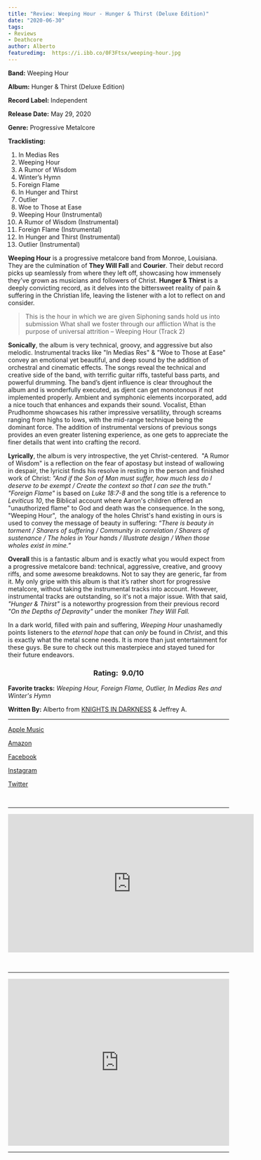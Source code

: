```yaml
---
title: "Review: Weeping Hour - Hunger & Thirst (Deluxe Edition)"
date: "2020-06-30"
tags:
- Reviews
- Deathcore
author: Alberto
featuredimg:  https://i.ibb.co/0F3Ftsx/weeping-hour.jpg
---
```


**Band:** Weeping Hour 

**Album:** Hunger & Thirst (Deluxe Edition) 

**Record Label:** Independent 

**Release Date:** May 29, 2020

**Genre:** Progressive Metalcore

**Tracklisting:** 

1. In Medias Res 
2. Weeping Hour 
3. A Rumor of Wisdom 
4. Winter’s Hymn 
5. Foreign Flame 
6. In Hunger and Thirst 
7. Outlier 
8. Woe to Those at Ease 
9. Weeping Hour (Instrumental) 
10. A Rumor of Wisdom (Instrumental) 
11. Foreign Flame (Instrumental) 
12. In Hunger and Thirst (Instrumental) 
13. Outlier (Instrumental)

**Weeping Hour** is a progressive metalcore band from Monroe, Louisiana. They are the culmination of **They Will Fall** and **Courier**. Their debut record picks up seamlessly from where they left off, showcasing how immensely they’ve grown as musicians and followers of Christ. **Hunger & Thirst** is a deeply convicting record, as it delves into the bittersweet reality of pain & suffering in the Christian life, leaving the listener with a lot to reflect on and consider.

> This is the hour in which we are given Siphoning sands hold us into submission What shall we foster through our affliction What is the purpose of universal attrition – Weeping Hour (Track 2)

**Sonically**, the album is very technical, groovy, and aggressive but also melodic. Instrumental tracks like "In Medias Res" & "Woe to Those at Ease" convey an emotional yet beautiful, and deep sound by the addition of orchestral and cinematic effects. The songs reveal the technical and creative side of the band, with terrific guitar riffs, tasteful bass parts, and powerful drumming. The band’s djent influence is clear throughout the album and is wonderfully executed, as djent can get monotonous if not implemented properly. Ambient and symphonic elements incorporated, add a nice touch that enhances and expands their sound. Vocalist, Ethan Prudhomme showcases his rather impressive versatility, through screams ranging from highs to lows, with the mid-range technique being the dominant force. The addition of instrumental versions of previous songs provides an even greater listening experience, as one gets to appreciate the finer details that went into crafting the record.

**Lyrically**, the album is very introspective, the yet Christ-centered.  "A Rumor of Wisdom" is a reflection on the fear of apostasy but instead of wallowing in despair, the lyricist finds his resolve in resting in the person and finished work of Christ: _"And if the Son of Man must suffer, how much less do I deserve to be exempt / Create the context so that I can see the truth."_ _"Foreign Flame"_ is based on _Luke 18:7-8_ and the song title is a reference to _Leviticus 10_, the Biblical account where Aaron's children offered an "unauthorized flame" to God and death was the consequence. In the song, "Weeping Hour",  the analogy of the holes Christ's hand existing in ours is used to convey the message of beauty in suffering: _“There is beauty in torment / Sharers of suffering / Community in correlation / Sharers of sustenance / The holes in Your hands / Illustrate design / When those wholes exist in mine.”_

**Overall** this is a fantastic album and is exactly what you would expect from a progressive metalcore band: technical, aggressive, creative, and groovy riffs, and some awesome breakdowns. Not to say they are generic, far from it. My only gripe with this album is that it’s rather short for progressive metalcore, without taking the instrumental tracks into account. However, instrumental tracks are outstanding, so it's not a major issue. With that said, _"Hunger & Thirst"_ is a noteworthy progression from their previous record _"On the Depths of Depravity"_ under the moniker _They Will Fall._

In a dark world, filled with pain and suffering, _Weeping Hour_ unashamedly points listeners to the _eternal hope_ that can _only_ be found in _Christ_, and this is exactly what the metal scene needs. It is more than just entertainment for these guys. Be sure to check out this masterpiece and stayed tuned for their future endeavors.

### <h3 style="text-align:center;">Rating:  **9.0/10**</h3>

**Favorite tracks:** _Weeping Hour, Foreign Flame, Outlier, In Medias Res and Winter's Hymn_

**Written By:** Alberto from [KNIGHTS IN DARKNESS](https://www.instagram.com/knights_in_darkness/?hl=en) & Jeffrey A.

* * *

[Apple Music](https://music.apple.com/ca/album/hunger-thirst-deluxe-edition/1510713404)

[Amazon](https://www.amazon.com/Hunger-Thirst-Deluxe-Weeping-Hour/dp/B087P37QKF)

[Facebook](https://web.facebook.com/WeepingHour)

[Instagram](https://www.instagram.com/weepinghour/?hl=en)

[Twitter](https://twitter.com/HourWeeping)

 <hr>

<div class="video-container"><iframe src="https://www.youtube.com/embed/-I0GR7By6qo" width="560" height="315" frameborder="0"></iframe></div>

 <hr>

<iframe src="https://open.spotify.com/embed/album/276zBSkzPYWYskO07Ca4O4" style="border: 0; width: 100%; height: 380px;" allowfullscreen allow="encrypted-media"></iframe>


<hr>

